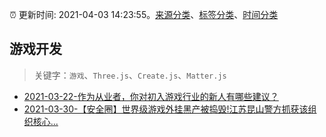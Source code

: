 :alarm_clock: 更新时间: 2021-04-03 14:23:55。[来源分类](../README.md)、[标签分类](../TAGS.md)、[时间分类](../TIMELINE.md)

## 游戏开发


> 关键字：`游戏`、`Three.js`、`Create.js`、`Matter.js`



- [2021-03-22-作为从业者，你对初入游戏行业的新人有哪些建议？](https://www.ershicimi.com/p/57e0214e66013c51f4efa198e2fd5dcb) 
- [2021-03-30-【安全圈】世界级游戏外挂黑产被捣毁!江苏昆山警方抓获该组织核心...](https://sec.thief.one/article_content?a_id=7bca7d4364ed728926cb352678351972) 